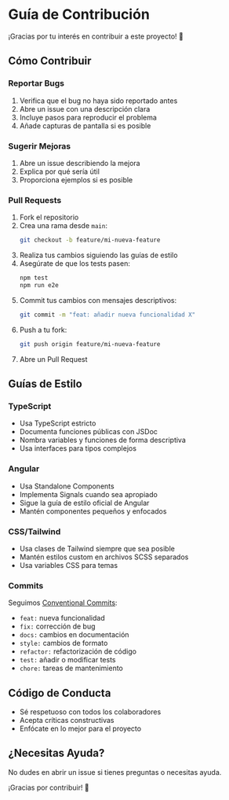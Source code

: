 # Guía de Contribución

¡Gracias por tu interés en contribuir a este proyecto! 🎉

## Cómo Contribuir

### Reportar Bugs

1. Verifica que el bug no haya sido reportado antes
2. Abre un issue con una descripción clara
3. Incluye pasos para reproducir el problema
4. Añade capturas de pantalla si es posible

### Sugerir Mejoras

1. Abre un issue describiendo la mejora
2. Explica por qué sería útil
3. Proporciona ejemplos si es posible

### Pull Requests

1. Fork el repositorio
2. Crea una rama desde `main`:
   ```bash
   git checkout -b feature/mi-nueva-feature
   ```
3. Realiza tus cambios siguiendo las guías de estilo
4. Asegúrate de que los tests pasen:
   ```bash
   npm test
   npm run e2e
   ```
5. Commit tus cambios con mensajes descriptivos:
   ```bash
   git commit -m "feat: añadir nueva funcionalidad X"
   ```
6. Push a tu fork:
   ```bash
   git push origin feature/mi-nueva-feature
   ```
7. Abre un Pull Request

## Guías de Estilo

### TypeScript

- Usa TypeScript estricto
- Documenta funciones públicas con JSDoc
- Nombra variables y funciones de forma descriptiva
- Usa interfaces para tipos complejos

### Angular

- Usa Standalone Components
- Implementa Signals cuando sea apropiado
- Sigue la guía de estilo oficial de Angular
- Mantén componentes pequeños y enfocados

### CSS/Tailwind

- Usa clases de Tailwind siempre que sea posible
- Mantén estilos custom en archivos SCSS separados
- Usa variables CSS para temas

### Commits

Seguimos [Conventional Commits](https://www.conventionalcommits.org/):

- `feat:` nueva funcionalidad
- `fix:` corrección de bug
- `docs:` cambios en documentación
- `style:` cambios de formato
- `refactor:` refactorización de código
- `test:` añadir o modificar tests
- `chore:` tareas de mantenimiento

## Código de Conducta

- Sé respetuoso con todos los colaboradores
- Acepta críticas constructivas
- Enfócate en lo mejor para el proyecto

## ¿Necesitas Ayuda?

No dudes en abrir un issue si tienes preguntas o necesitas ayuda.

¡Gracias por contribuir! 🚀

